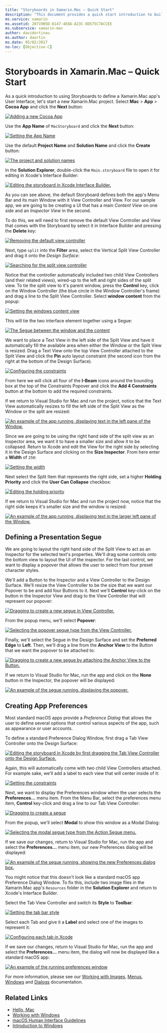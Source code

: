 ```yaml
---
title: "Storyboards in Xamarin.Mac – Quick Start"
description: "This document provides a quick start introduction to building macOS user interfaces with storyboards in Xamarin.Mac. It describes how to create a segue and create a preferences window."
ms.service: xamarin
ms.assetid: 20719B5D-8147-4E8A-A23C-8D575C7ACCEE
ms.subservice: xamarin-mac
author: davidortinau
ms.author: daortin
ms.date: 05/02/2017
no-loc: [Objective-C]
---
```


# Storyboards in Xamarin.Mac – Quick Start

As a quick introduction to using Storyboards to define a Xamarin.Mac app's User Interface, let's start a new Xamarin.Mac project. Select **Mac** > **App** > **Cocoa App** and click the **Next** button:

[![Adding a new Cocoa App](quickstart-images/qs01.png)](quickstart-images/qs01.png#lightbox)

Use the **App Name** of `MacStoryboard` and click the **Next** button:

[![Setting the App Name](quickstart-images/qs02.png)](quickstart-images/qs02.png#lightbox)

Use the default **Project Name** and **Solution Name** and click the **Create** button:

[![The project and solution names](quickstart-images/qs03.png)](quickstart-images/qs03.png#lightbox)

In the **Solution Explorer**, double-click the `Main.storyboard` file to open it for editing in Xcode's Interface Builder:

[![Editing the storyboard in Xcode Interface Builder.](quickstart-images/qs04.png)](quickstart-images/qs04.png#lightbox)

As you can see above, the default Storyboard defines both the app's Menu Bar and its main Window with it View Controller and View. For our sample app, we are going to be creating a UI that has a main _Content View_ on one side and an _Inspector View_ in the second.

To do this, we will need to first remove the default View Controller and View that comes with the Storyboard by select it in Interface Builder and pressing the **Delete** key:

[![Removing the default view controller](quickstart-images/qs05.png)](quickstart-images/qs05.png#lightbox)

Next, type `split` into the **Filter** area, select the Vertical Split View Controller and drag it onto the _Design Surface_:

[![Searching for the split view controller](quickstart-images/qs06.png)](quickstart-images/qs06.png#lightbox)

Notice that the controller automatically included two child View Controllers (and their related views), wired-up to the left and right sides of the split view. To tie the split view to it's parent window, press the **Control** key, click on the Window Controller (the blue circle in the Window Controller's frame) and drag a line to the Split View Controller. Select **window content** from the popup:

[![Setting the windows content view](quickstart-images/qs07.png)](quickstart-images/qs07.png#lightbox)

This will tie the two interface element together using a Segue:

[![The Segue between the window and the content](quickstart-images/qs08.png)](quickstart-images/qs08.png#lightbox)

We want to place a Text View in the left side of the Split View and have it automatically fill the available area when either the Window or the Split View is resized. Drag a Text View onto the top View Controller attached to the Split View and click the **Pin** auto layout constraint (the second icon from the right at the bottom of the Design Surface).

[![Configuring the constraints](quickstart-images/qs09.png)](quickstart-images/qs09.png#lightbox)

From here we will click all four of the **I-Beam** icons around the bounding box at the top of the Constraints Popover and click the **Add 4 Constraints** button at the bottom to add the required constraints.

If we return to Visual Studio for Mac and run the project, notice that the Text View automatically resizes to fill the left side of the Split View as the Window or the split are resized:

[![An example of the app running, displaying text in the left pane of the Window.](quickstart-images/qs10.png)](quickstart-images/qs10.png#lightbox)

Since we are going to be using the right hand side of the split view as an Inspector area, we want it to have a smaller size and allow it to be collapsed. Return to Xcode and edit the View for the right side by selecting it in the Design Surface and clicking on the **Size Inspector**. From here enter a **Width** of `250`:

[![Setting the width](quickstart-images/qs11.png)](quickstart-images/qs11.png#lightbox)

Next select the Split Item that represents the right side, set a higher **Holding Priority** and click the **User Can Collapse** checkbox:

[![Editing the holding priority](quickstart-images/qs12.png)](quickstart-images/qs12.png#lightbox)

If we return to Visual Studio for Mac and run the project now, notice that the right side keeps it's smaller size and the window is resized:

[![An example of the app running, displaying text in the larger left pane of the Window.](quickstart-images/qs13.png)](quickstart-images/qs13.png#lightbox)

<a name="Defining-a-Presentation-Segue"></a>

## Defining a Presentation Segue

We are going to layout the right hand side of the Split View to act as an Inspector for the selected text's properties. We'll drag some controls onto the bottom view to layout the UI of the inspector. For the last control, we want to display a popover that allows the user to select from four preset character styles.

We'll add a Button to the Inspector and a View Controller to the Design Surface. We'll resize the View Controller to be the size that we want our Popover to be and add four Buttons to it. Next we'll **Control** key-click on the button in the Inspector View and drag to the View Controller that will represent our popover:

[![Dragging to create a new segue in View Controller.](quickstart-images/qs14.png)](quickstart-images/qs14.png#lightbox)

From the popup menu, we'll select **Popover**: 

[![Selecting the popover segue type from the View Controller.](quickstart-images/qs15.png)](quickstart-images/qs15.png#lightbox)

Finally, we'll select the Segue in the Design Surface and set the **Preferred Edge** to **Left**. Then, we'll drag a line from the **Anchor View** to the Button that we want the popover to be attached to:

[![Dragging to create a new segue by attaching the Anchor View to the Button.](quickstart-images/qs16.png)](quickstart-images/qs16.png#lightbox)

If we return to Visual Studio for Mac, run the app and click on the **None** button in the Inspector, the popover will be displayed:

[![An example of the segue running, displaying the popover.](quickstart-images/qs17.png)](quickstart-images/qs17.png#lightbox)

<a name="Creating-App-Preferences"></a>

## Creating App Preferences

Most standard macOS apps provide a _Preference Dialog_ that allows the user to define several options that control various aspects of the app, such as appearance or user accounts.

To define a standard Preference Dialog Window, first drag a Tab View Controller onto the Design Surface:

[![Editing the storyboard in Xcode by first dragging the Tab View Controller onto the Design Surface.](quickstart-images/qs18.png)](quickstart-images/qs18.png#lightbox)

Again, this will automatically come with two child View Controllers attached. For example sake, we'll add a label to each view that will center inside of it:

[![Setting the constraints](quickstart-images/qs19.png)](quickstart-images/qs19.png#lightbox)

Next, we want to display the Preferences window when the user selects the **Preferences...** menu item. From the Menu Bar, select the preferences menu item, **Control** key-click and drag a line to our Tab View Controller:

[![Dragging to create a segue](quickstart-images/qs20.png)](quickstart-images/qs20.png#lightbox)

From the popup, we'll select **Modal** to show this window as a Modal Dialog:

[![Selecting the modal segue type from the Action Segue menu.](quickstart-images/qs21.png)](quickstart-images/qs21.png#lightbox)

If we save our changes, return to Visual Studio for Mac, run the app and select the **Preferences...** menu item, our new Preferences dialog will be displayed:

[![An example of the segue running, showing the new Preferences dialog box.](quickstart-images/qs22.png)](quickstart-images/qs22.png#lightbox)

You might notice that this doesn't look like a standard macOS app Preference Dialog Window. To fix this, include two image files in the Xamarin.Mac app's `Resources` folder in the **Solution Explorer** and return to Xcode's Interface Builder.

Select the Tab View Controller and switch its **Style** to **Toolbar**: 

[![Setting the tab bar style](quickstart-images/qs23.png)](quickstart-images/qs23.png#lightbox)

Select each Tab and give it a **Label** and select one of the images to represent it:

[![Configuring each tab in Xcode](quickstart-images/qs24.png)](quickstart-images/qs24.png#lightbox)

If we save our changes, return to Visual Studio for Mac, run the app and select the **Preferences...** menu item, the dialog will now be displayed like a standard macOS app:

[![An example of the running preferences window](quickstart-images/qs25.png)](quickstart-images/qs25.png#lightbox)

For more information, please see our [Working with Images](~/mac/app-fundamentals/image.md), [Menus](~/mac/user-interface/menu.md), [Windows](~/mac/user-interface/window.md) and [Dialogs](~/mac/user-interface/dialog.md) documentation.

## Related Links

- [Hello, Mac](~/mac/get-started/hello-mac.md)
- [Working with Windows](~/mac/user-interface/window.md)
- [macOS Human Interface Guidelines](https://developer.apple.com/design/human-interface-guidelines/macos/overview/themes/)
- [Introduction to Windows](https://developer.apple.com/library/mac/documentation/Cocoa/Conceptual/WinPanel/Introduction.html#//apple_ref/doc/uid/10000031-SW1)
